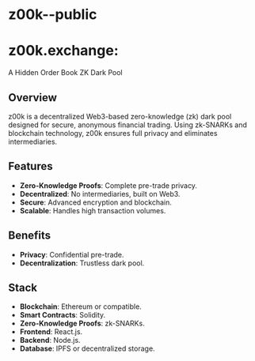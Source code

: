 # z00k--public

# z00k.exchange:
A Hidden Order Book ZK Dark Pool

## Overview
z00k is a decentralized Web3-based zero-knowledge (zk) dark pool designed for secure, anonymous financial trading. Using zk-SNARKs and blockchain technology, z00k ensures full privacy and eliminates intermediaries.

## Features
- **Zero-Knowledge Proofs**: Complete pre-trade privacy.
- **Decentralized**: No intermediaries, built on Web3.
- **Secure**: Advanced encryption and blockchain.
- **Scalable**: Handles high transaction volumes.

## Benefits
- **Privacy**: Confidential pre-trade.
- **Decentralization**: Trustless dark pool.

## Stack
- **Blockchain**: Ethereum or compatible.
- **Smart Contracts**: Solidity.
- **Zero-Knowledge Proofs**: zk-SNARKs.
- **Frontend**: React.js.
- **Backend**: Node.js.
- **Database**: IPFS or decentralized storage.
